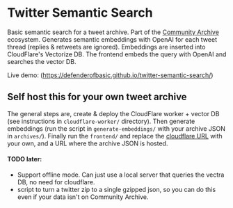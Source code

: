 # Twitter Semantic Search

Basic semantic search for a tweet archive. Part of the [Community Archive](https://www.community-archive.org/) ecosystem. Generates semantic embeddings with OpenAI for each tweet thread (replies & retweets are ignored). Embeddings are inserted into CloudFlare's Vectorize DB. The frontend embeds the query with OpenAI and searches the vector DB.

Live demo: (https://defenderofbasic.github.io/twitter-semantic-search/)

## Self host this for your own tweet archive

The general steps are, create & deploy the CloudFlare worker + vector DB (see instructions in `cloudflare-worker/` directory). Then generate embeddings (run the script in `generate-embeddings/` with your archive JSON in `archives/`). Finally run the `frontend/` and replace the [cloudflare URL](https://github.com/DefenderOfBasic/twitter-semantic-search/blob/main/frontend/index.html#L71-L73) with your own, and a URL where the archive JSON is hosted. 

#### TODO later:

- Support offline mode. Can just use a local server that queries the vectra DB, no need for cloudflare. 
- script to turn a twitter zip to a single gzipped json, so you can do this even if your data isn't on Community Archive.
